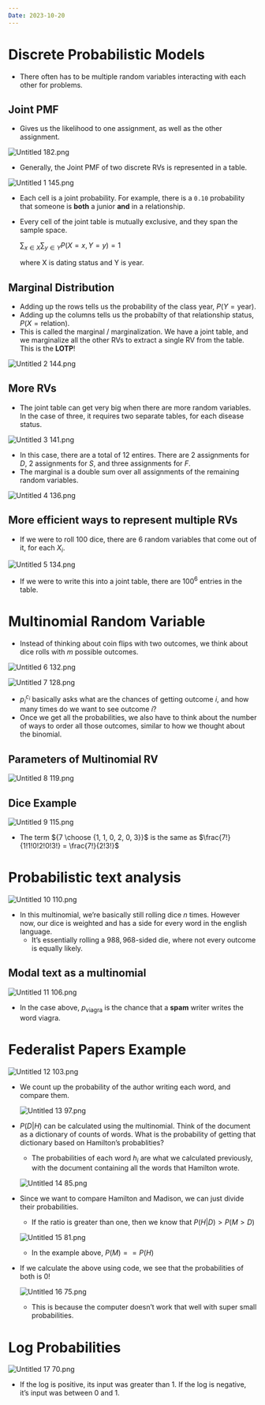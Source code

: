 ```yaml
---
Date: 2023-10-20
---
```

# Discrete Probabilistic Models

- There often has to be multiple random variables interacting with each other for problems.

## Joint PMF

- Gives us the likelihood to one assignment, as well as the other assignment.

![Untitled 182.png](../../attachments/Untitled%20182.png)

- Generally, the Joint PMF of two discrete RVs is represented in a table.

![Untitled 1 145.png](../../attachments/Untitled%201%20145.png)

- Each cell is a joint probability. For example, there is a `0.10` probability that someone is **both** a junior **and** in a relationship.
- Every cell of the joint table is mutually exclusive, and they span the sample space.
    
    $\sum_{x\in X}\sum_{y \in Y}P(X=x, Y=y) = 1$
    
    where X is dating status and Y is year.
    

## Marginal Distribution

- Adding up the rows tells us the probability of the class year, $P(Y = \text{year})$﻿.
- Adding up the columns tells us the probabilty of that relationship status, $P(X =\text{relation})$﻿.
- This is called the marginal / marginalization. We have a joint table, and we marginalize all the other RVs to extract a single RV from the table. This is the **LOTP**!

![Untitled 2 144.png](../../attachments/Untitled%202%20144.png)

## More RVs

- The joint table can get very big when there are more random variables. In the case of three, it requires two separate tables, for each disease status.

![Untitled 3 141.png](../../attachments/Untitled%203%20141.png)

- In this case, there are a total of 12 entires. There are 2 assignments for $D$﻿, 2 assignments for $S$﻿, and three assignments for $F$﻿.
- The marginal is a double sum over all assignments of the remaining random variables.

![Untitled 4 136.png](../../attachments/Untitled%204%20136.png)

## More efficient ways to represent multiple RVs

- If we were to roll 100 dice, there are 6 random variables that come out of it, for each $X_i$﻿.

![Untitled 5 134.png](../../attachments/Untitled%205%20134.png)

- If we were to write this into a joint table, there are $100^6$﻿ entries in the table.

# Multinomial Random Variable

- Instead of thinking about coin flips with two outcomes, we think about dice rolls with $m$﻿ possible outcomes.

![Untitled 6 132.png](../../attachments/Untitled%206%20132.png)

![Untitled 7 128.png](../../attachments/Untitled%207%20128.png)

- $p_i^{c_i}$﻿ basically asks what are the chances of getting outcome $i$﻿, and how many times do we want to see outcome $i$﻿?
- Once we get all the probabilities, we also have to think about the number of ways to order all those outcomes, similar to how we thought about the binomial.

## Parameters of Multinomial RV

![Untitled 8 119.png](../../attachments/Untitled%208%20119.png)

## Dice Example

![Untitled 9 115.png](../../attachments/Untitled%209%20115.png)

- The term ${7 \choose {1, 1, 0, 2, 0, 3}}$﻿ is the same as $\frac{7!}{1!1!0!2!0!3!} = \frac{7!}{2!3!}$﻿

# Probabilistic text analysis

![Untitled 10 110.png](../../attachments/Untitled%2010%20110.png)

- In this multinomial, we’re basically still rolling dice $n$﻿ times. However now, our dice is weighted and has a side for every word in the english language.
    - It’s essentially rolling a $988,968$﻿-sided die, where not every outcome is equally likely.

## Modal text as a multinomial

![Untitled 11 106.png](../../attachments/Untitled%2011%20106.png)

- In the case above, $p_{\text{viagra}}$﻿ is the chance that a **spam** writer writes the word viagra.

# Federalist Papers Example

![Untitled 12 103.png](../../attachments/Untitled%2012%20103.png)

- We count up the probability of the author writing each word, and compare them.
    
    ![Untitled 13 97.png](../../attachments/Untitled%2013%2097.png)
    
- $P(D | H)$﻿ can be calculated using the multinomial. Think of the document as a dictionary of counts of words. What is the probability of getting that dictionary based on Hamilton’s probablities?
    
    - The probabilities of each word $h_i$﻿ are what we calculated previously, with the document containing all the words that Hamilton wrote.
    
    ![Untitled 14 85.png](../../attachments/Untitled%2014%2085.png)
    
- Since we want to compare Hamilton and Madison, we can just divide their probabilities.
    
    - If the ratio is greater than one, then we know that $P(H|D) > P(M>D)$﻿
    
    ![Untitled 15 81.png](../../attachments/Untitled%2015%2081.png)
    
    - In the example above, $P(M) == P(H)$﻿
- If we calculate the above using code, we see that the probabilities of both is 0!
    
    ![Untitled 16 75.png](../../attachments/Untitled%2016%2075.png)
    
    - This is because the computer doesn’t work that well with super small probabilities.

# Log Probabilities

![Untitled 17 70.png](../../attachments/Untitled%2017%2070.png)

- If the log is positive, its input was greater than 1. If the log is negative, it’s input was between 0 and 1.